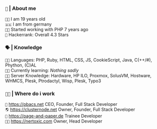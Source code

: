 <!-- 
  About me Section 
-->

<h3><code>👦</code> <b>|</b> About me</h3>

<code>👨‍🎓</code> I am 19 years old <br>
<code>🇩🇪</code> I am from germany <br>
<code>👨‍💻</code> Started working with PHP 7 years ago <br>
<code>🥇</code> Hackerrank: Overall 4.3 Stars<br>

<!-- 
 Languages
-->

<h3><code>🗣</code> <b>|</b> Knowledge</h3>

<code>👨‍💻</code> Languages: PHP, Ruby, HTML, CSS, JS, CookieScript, Java, C(++/#), Phython, (C)AL <br>
<code>👨‍🏫</code> Currently learning: *Nothing sadly* <br>
<code>👨‍🏭</code> Server Knowledge: Hardware, HP ILO, Proxmox, SolusVM, Hostware, WHMCS, Plesk, Ptrodactyl, Wisp, Plesk, Typo3 <br>

<!-- 
 Working
-->

<h3><code>👨‍💻</code> <b>|</b> Where do i work</h3>


<code>🏢</code> https://pbacs.net CEO, Founder, Full Stack Developer <br>
<code>🌎</code> https://clusternode.net Owner, Founder, Full Stack Developer <br>
<code>📄</code> https://page-and-paper.de Trainee Developer <br>
<code>👨‍💻</code> https://nertoxic.com Owner, Head Developer




